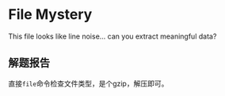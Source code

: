 # File Mystery

This file looks like line noise... can you extract meaningful data?

## 解题报告

直接`file`命令检查文件类型，是个gzip，解压即可。
